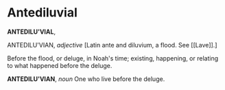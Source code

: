 # Antediluvial

**ANTEDILU'VIAL**,

ANTEDILU'VIAN, _adjective_ \[Latin ante and diluvium, a flood. See [[Lave]].\]

Before the flood, or deluge, in Noah's time; existing, happening, or relating to what happened before the deluge.

**ANTEDILU'VIAN**, _noun_ One who live before the deluge.